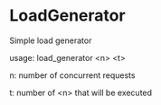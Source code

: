 # LoadGenerator
Simple load generator

usage: load_generator \<n\> \<t\> 

n: number of concurrent requests

t: number of \<n\> that will be executed

